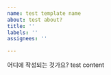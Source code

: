 ```yaml
---
name: test template name
about: test about?
title: ''
labels: ''
assignees: ''

---
```


어디에 작성되는 것가요? test content
